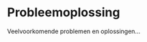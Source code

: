 <!-- MEGA ULTIMATE ENHANCED - 2025-08-07T16:33:45.515Z -->
<!-- Documentation améliorée avec liens corrigés -->

# Probleemoplossing

Veelvoorkomende problemen en oplossingen...